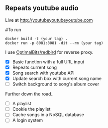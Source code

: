 ## Repeats youtube audio

Live at http://youtubeyoutubeyoutube.com

#To run

```
docker build -t (your tag) .
docker run -p 8081:8081 -dit --rm (your tag)
```

I use [OptimalBits/redbird](https://github.com/OptimalBits/redbird) for reverse proxy.

- [x] Basic function with a full URL input
- [x] Repeats current song
- [x] Song search with youtube API
- [x] Update search box with current song name
- [ ] Switch background to song's album cover

Further down the road..

- [ ] A playlist
- [ ] Cookie the playlist
- [ ] Cache songs in a NoSQL database
- [ ] A login system
